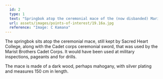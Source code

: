 ```yaml
---
  id: 2
  type: 1
  text: "Springbok atop the ceremonial mace of the (now disbanded) Marist Brothers Cadet Corps. "
  url: assets/images/points-of-interest/19.16a.jpg
  reference: "Image: C Kamana"
---
```

The springbok sits atop the ceremonial mace, still kept by Sacred Heart College, along with the Cadet corps ceremonial sword, that was used by the Marist Brothers Cadet Corps. It would have been used at military inspections, pageants and for drills.

The mace is made of a dark wood, perhaps mahogany, with silver plating and measures 150 cm in length.
        